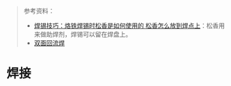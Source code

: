 > 参考资料：
>
> - [焊锡技巧：烙铁焊锡时松香是如何使用的 松香怎么放到焊点上](https://www.bilibili.com/video/BV1G7411Z75j/?spm_id_from=333.788.recommend_more_video.0&vd_source=b736aa3d7f0fdf47b59ea3021dc810ab)：松香用来做助焊剂，焊锡可以留在焊盘上。
> - [双面回流焊](http://www.huiliuhan.cn/show-212-692.html)

# 焊接

